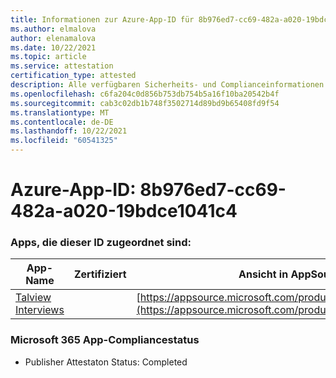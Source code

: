 ```yaml
---
title: Informationen zur Azure-App-ID für 8b976ed7-cc69-482a-a020-19bdce1041c4
ms.author: elmalova
author: elenamalova
ms.date: 10/22/2021
ms.topic: article
ms.service: attestation
certification_type: attested
description: Alle verfügbaren Sicherheits- und Complianceinformationen für 8b976ed7-cc69-482a-a020-19bdce1041c4.
ms.openlocfilehash: c6fa204c0d856b753db754b5a16f10ba20542b4f
ms.sourcegitcommit: cab3c02db1b748f3502714d89bd9b65408fd9f54
ms.translationtype: MT
ms.contentlocale: de-DE
ms.lasthandoff: 10/22/2021
ms.locfileid: "60541325"
---
```

# <a name="azure-app-id-8b976ed7-cc69-482a-a020-19bdce1041c4"></a>Azure-App-ID: 8b976ed7-cc69-482a-a020-19bdce1041c4


### <a name="apps-associated-with-this-id"></a>Apps, die dieser ID zugeordnet sind:
| **App-Name** | **Zertifiziert** | **Ansicht in AppSource** |
|--------------|---------------|-----------------------|
| [Talview Interviews](https://docs.microsoft.com/microsoft-365-app-certification/forward/WA200002437) |  | [https://appsource.microsoft.com/product/office/WA200002437](https://appsource.microsoft.com/product/office/WA200002437) |

### <a name="microsoft-365-app-compliance-status"></a>Microsoft 365 App-Compliancestatus
- Publisher Attestaton Status: Completed
